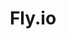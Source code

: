 ---
blog: https://fly.io/articles/
facebook: https://www.facebook.com/flydotio
github: superfly
logohandle: flyio
sort: flyio
title: Fly.io
twitter: flydotio
website: https://fly.io/
---